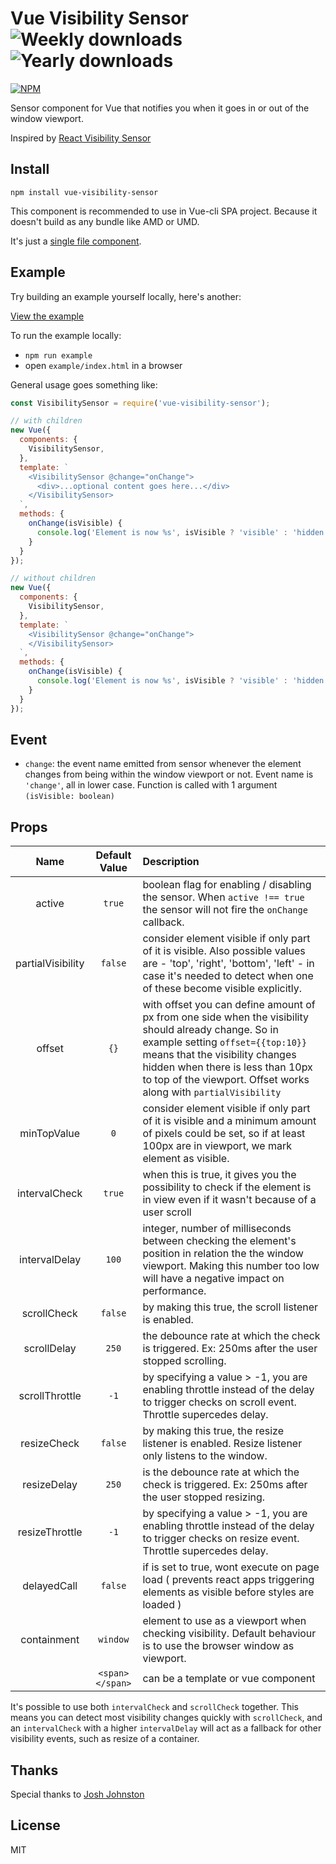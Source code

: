 Vue Visibility Sensor ![Weekly downloads](https://img.shields.io/npm/dw/vue-visibility-sensor.svg) ![Yearly downloads](https://img.shields.io/npm/dy/vue-visibility-sensor.svg)
====

[![NPM](https://nodei.co/npm/vue-visibility-sensor.png)](https://www.npmjs.com/package/vue-visibility-sensor)

Sensor component for Vue that notifies you when it goes in or out of the window viewport.

Inspired by [React Visibility Sensor](https://github.com/joshwnj/react-visibility-sensor)

Install
----

`npm install vue-visibility-sensor`

This component is recommended to use in Vue-cli SPA project. Because it doesn't build as any bundle like AMD or UMD.

It's just a [single file component](./visibility-sensor.vue).

Example
----

Try building an example yourself locally, here's another:

[View the example](https://AkatQuas.github.io/vue-visibility-sensor/)

To run the example locally:

- `npm run example`
- open `example/index.html` in a browser

General usage goes something like:

```js
const VisibilitySensor = require('vue-visibility-sensor');

// with children
new Vue({
  components: {
    VisibilitySensor,
  },
  template: `
    <VisibilitySensor @change="onChange">
      <div>...optional content goes here...</div>
    </VisibilitySensor>
  `,
  methods: {
    onChange(isVisible) {
      console.log('Element is now %s', isVisible ? 'visible' : 'hidden');
    }
  }
});

// without children
new Vue({
  components: {
    VisibilitySensor,
  },
  template: `
    <VisibilitySensor @change="onChange">
    </VisibilitySensor>
  `,
  methods: {
    onChange(isVisible) {
      console.log('Element is now %s', isVisible ? 'visible' : 'hidden');
    }
  }
});
```

Event
----

- `change`: the event name emitted from sensor whenever the element changes from being within the window viewport or not. Event name is `'change'`, all in lower case. Function is called with 1 argument `(isVisible: boolean)`

Props
----

|Name|Default Value|Description|
|:-:|:-:|:-|
|active|`true`| boolean flag for enabling / disabling the sensor.  When `active !== true` the sensor will not fire the `onChange` callback.|
|partialVisibility|`false`| consider element visible if only part of it is visible. Also possible values are - 'top', 'right', 'bottom', 'left' - in case it's needed to detect when one of these become visible explicitly.|
|offset|`{}`| with offset you can define amount of px from one side when the visibility should already change. So in example setting `offset={{top:10}}` means that the visibility changes hidden when there is less than 10px to top of the viewport. Offset works along with `partialVisibility`|
|minTopValue|`0`| consider element visible if only part of it is visible and a minimum amount of pixels could be set, so if at least 100px are in viewport, we mark element as visible.|
|intervalCheck|`true`| when this is true, it gives you the possibility to check if the element is in view even if it wasn't because of a user scroll|
|intervalDelay|`100`| integer, number of milliseconds between checking the element's position in relation the the window viewport. Making this number too low will have a negative impact on performance.|
|scrollCheck|`false`| by making this true, the scroll listener is enabled.|
|scrollDelay|`250`| the debounce rate at which the check is triggered. Ex: 250ms after the user stopped scrolling.|
|scrollThrottle|`-1`| by specifying a value > -1, you are enabling throttle instead of the delay to trigger checks on scroll event. Throttle supercedes delay.|
|resizeCheck|`false`| by making this true, the resize listener is enabled. Resize listener only listens to the window.|
|resizeDelay|`250`| is the debounce rate at which the check is triggered. Ex: 250ms after the user stopped resizing.|
|resizeThrottle|`-1`| by specifying a value > -1, you are enabling throttle instead of the delay to trigger checks on resize event. Throttle supercedes delay.|
|delayedCall|`false`| if is set to true, wont execute on page load ( prevents react apps triggering elements as visible before styles are loaded )|
|containment| `window` | element to use as a viewport when checking visibility. Default behaviour is to use the browser window as viewport.|
|<slot></slot>| `<span></span>` | can be a template or vue component|

It's possible to use both `intervalCheck` and `scrollCheck` together. This means you can detect most visibility changes quickly with `scrollCheck`, and an `intervalCheck` with a higher `intervalDelay` will act as a fallback for other visibility events, such as resize of a container.

Thanks
----

Special thanks to [Josh Johnston](https://github.com/joshwnj)

License
----

MIT
